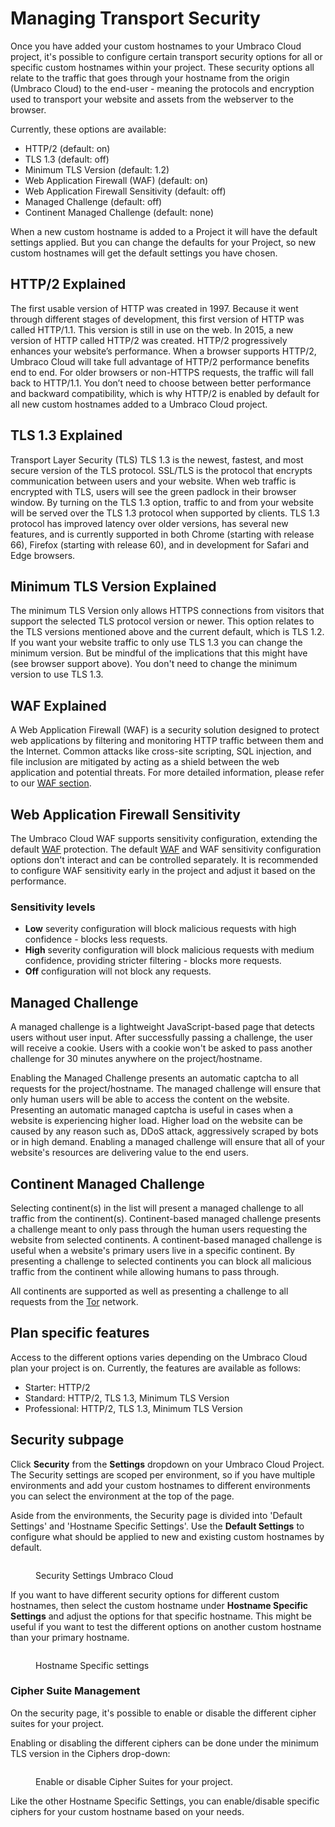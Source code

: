 # Managing Transport Security

Once you have added your custom hostnames to your Umbraco Cloud project, it's possible to configure certain transport security options for all or specific custom hostnames within your project. These security options all relate to the traffic that goes through your hostname from the origin (Umbraco Cloud) to the end-user - meaning the protocols and encryption used to transport your website and assets from the webserver to the browser.

Currently, these options are available:

* HTTP/2 (default: on)
* TLS 1.3 (default: off)
* Minimum TLS Version (default: 1.2)
* Web Application Firewall (WAF) (default: on)
* Web Application Firewall Sensitivity (default: off)
* Managed Challenge (default: off)
* Continent Managed Challenge (default: none)

When a new custom hostname is added to a Project it will have the default settings applied. But you can change the defaults for your Project, so new custom hostnames will get the default settings you have chosen.

## HTTP/2 Explained

The first usable version of HTTP was created in 1997. Because it went through different stages of development, this first version of HTTP was called HTTP/1.1. This version is still in use on the web. In 2015, a new version of HTTP called HTTP/2 was created. HTTP/2 progressively enhances your website’s performance. When a browser supports HTTP/2, Umbraco Cloud will take full advantage of HTTP/2 performance benefits end to end. For older browsers or non-HTTPS requests, the traffic will fall back to HTTP/1.1. You don’t need to choose between better performance and backward compatibility, which is why HTTP/2 is enabled by default for all new custom hostnames added to a Umbraco Cloud project.

## TLS 1.3 Explained

Transport Layer Security (TLS) TLS 1.3 is the newest, fastest, and most secure version of the TLS protocol. SSL/TLS is the protocol that encrypts communication between users and your website. When web traffic is encrypted with TLS, users will see the green padlock in their browser window. By turning on the TLS 1.3 option, traffic to and from your website will be served over the TLS 1.3 protocol when supported by clients. TLS 1.3 protocol has improved latency over older versions, has several new features, and is currently supported in both Chrome (starting with release 66), Firefox (starting with release 60), and in development for Safari and Edge browsers.

## Minimum TLS Version Explained

The minimum TLS Version only allows HTTPS connections from visitors that support the selected TLS protocol version or newer. This option relates to the TLS versions mentioned above and the current default, which is TLS 1.2. If you want your website traffic to only use TLS 1.3 you can change the minimum version. But be mindful of the implications that this might have (see browser support above). You don't need to change the minimum version to use TLS 1.3.

## WAF Explained

A Web Application Firewall (WAF) is a security solution designed to protect web applications by filtering and monitoring HTTP traffic between them and the Internet. Common attacks like cross-site scripting, SQL injection, and file inclusion are mitigated by acting as a shield between the web application and potential threats. For more detailed information, please refer to our [WAF section](web-application-firewall.md).

## Web Application Firewall Sensitivity

The Umbraco Cloud WAF supports sensitivity configuration, extending the default [WAF](web-application-firewall.md) protection. The default [WAF](web-application-firewall.md) and WAF sensitivity configuration options don't interact and can be controlled separately. It is recommended to configure WAF sensitivity early in the project and adjust it based on the performance.

### Sensitivity levels
- **Low** severity configuration will block malicious requests with high confidence - blocks less requests.
- **High** severity configuration will block malicious requests with medium confidence, providing stricter filtering - blocks more requests. 
- **Off** configuration will not block any requests.

## Managed Challenge

A managed challenge is a lightweight JavaScript-based page that detects users without user input. After successfully passing a challenge, the user will receive a cookie. Users with a cookie won't be asked to pass another challenge for 30 minutes anywhere on the project/hostname.

Enabling the Managed Challenge presents an automatic captcha to all requests for the project/hostname. The managed challenge will ensure that only human users will be able to access the content on the website. Presenting an automatic managed captcha is useful in cases when a website is experiencing higher load. Higher load on the website can be caused by any reason such as, DDoS attack, aggressively scraped by bots or in high demand. Enabling a managed challenge will ensure that all of your website's resources are delivering value to the end users.

## Continent Managed Challenge

Selecting continent(s) in the list will present a managed challenge to all traffic from the continent(s).
Continent-based managed challenge presents a challenge meant to only pass through the human users requesting the website from selected continents. A continent-based managed challenge is useful when a website's primary users live in a specific continent. By presenting a challenge to selected continents you can block all malicious traffic from the continent while allowing humans to pass through.

All continents are supported as well as presenting a challenge to all requests from the [Tor](https://en.wikipedia.org/wiki/Tor_(network)) network.

## Plan specific features

Access to the different options varies depending on the Umbraco Cloud plan your project is on. Currently, the features are available as follows:

* Starter: HTTP/2
* Standard: HTTP/2, TLS 1.3, Minimum TLS Version
* Professional: HTTP/2, TLS 1.3, Minimum TLS Version

## Security subpage

Click **Security** from the **Settings** dropdown on your Umbraco Cloud Project. The Security settings are scoped per environment, so if you have multiple environments and add your custom hostnames to different environments you can select the environment at the top of the page.

Aside from the environments, the Security page is divided into 'Default Settings' and 'Hostname Specific Settings'. Use the **Default Settings** to configure what should be applied to new and existing custom hostnames by default.

<figure><img src="../../../.gitbook/assets/security-settings.png" alt=""><figcaption><p>Security Settings Umbraco Cloud</p></figcaption></figure>

If you want to have different security options for different custom hostnames, then select the custom hostname under **Hostname Specific Settings** and adjust the options for that specific hostname. This might be useful if you want to test the different options on another custom hostname than your primary hostname.

<figure><img src="../../../.gitbook/assets/hostname-specific-settings.png" alt=""><figcaption><p>Hostname Specific settings</p></figcaption></figure>

### Cipher Suite Management

On the security page, it's possible to enable or disable the different cipher suites for your project.

Enabling or disabling the different ciphers can be done under the minimum TLS version in the Ciphers drop-down:

<figure><img src="../../../.gitbook/assets/image (11) (1).png" alt=""><figcaption><p>Enable or disable Cipher Suites for your project.</p></figcaption></figure>

Like the other Hostname Specific Settings, you can enable/disable specific ciphers for your custom hostname based on your needs.
